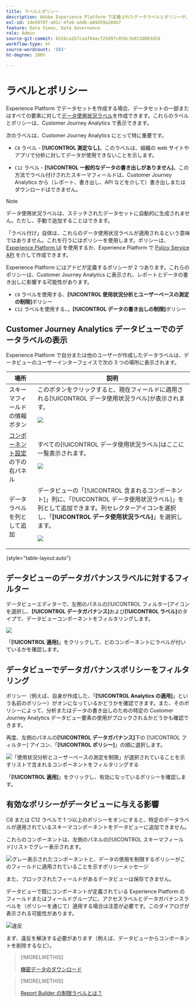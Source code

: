 ```yaml
---
title: ラベルとポリシー
description: Adobe Experience Platform で定義されたデータラベルとポリシーが、Customer Journey Analytics のデータビューとレポートに与える影響について説明します。
exl-id: 1de5070f-a91c-4fe6-addb-a89d59a280b7
feature: Data Views, Data Governance
role: Admin
source-git-commit: 6526ca2b7caaf64acf29d97c859c3e813d003d2d
workflow-type: ht
source-wordcount: '583'
ht-degree: 100%

---
```


# ラベルとポリシー

Experience Platform でデータセットを作成する場合、データセットの一部またはすべての要素に対して[データ使用状況ラベル](https://experienceleague.adobe.com/ja/docs/experience-platform/data-governance/labels/reference)を作成できます。これらのラベルとポリシーは、Customer Journey Analytics で表示できます。

次のラベルは、Customer Journey Analytics にとって特に重要です。

* `C8` ラベル - **[!UICONTROL 測定なし]**。このラベルは、組織の web サイトやアプリで分析に対してデータが使用できないことを示します。

* `C12` ラベル - **[!UICONTROL 一般的なデータの書き出しがありません]**。この方法でラベル付けされたスキーマフィールドは、Customer Journey Analytics から（レポート、書き出し、API などを介して）書き出しまたはダウンロードはできません。

>[!NOTE]
>
>データ使用状況ラベルは、ステッチされたデータセットに自動的に生成されません。ただし、手動で追加することはできます。

「ラベル付け」自体は、これらのデータ使用状況ラベルが適用されるという意味ではありません。これを行うにはポリシーを使用します。ポリシーは、[Experience Platform UI](https://experienceleague.adobe.com/ja/docs/experience-platform/data-governance/policies/user-guide) を使用するか、Experience Platform で [Policy Service API](https://experienceleague.adobe.com/ja/docs/experience-platform/data-governance/api/overview) を介して作成できます。

Experience Platform にはアドビが定義するポリシーが 2 つあります。これらのポリシーは、Customer Journey Analytics に表示され、レポートとデータの書き出しに影響する可能性があります。

* `C8` ラベルを使用する、**[!UICONTROL 使用状況分析とユーザーベースの測定の制限]**&#x200B;ポリシー
* `C12` ラベルを使用する、。**[!UICONTROL データの書き出しの制限]**&#x200B;ポリシー

## Customer Journey Analytics データビューでのデータラベルの表示

Experience Platform で自分または他のユーザーが作成したデータラベルは、データビューのユーザーインターフェイスで次の 3 つの場所に表示されます。

| 場所 | 説明 |
| --- | --- |
| スキーマフィールドの情報ボタン | このボタンをクリックすると、現在フィールドに適用される[!UICONTROL データ使用状況ラベル]が表示されます。<p>![](assets/data-label-left.png) |
| [コンポーネント設定](/help/data-views/component-settings/overview.md)の下の右パネル | すべての[!UICONTROL データ使用状況ラベル]はここに一覧表示されます。<p>![](assets/data-label-right.png) |
| データラベルを列として追加 | データビューの「[!UICONTROL 含まれるコンポーネント]」列に、「[!UICONTROL データ使用状況ラベル]」を列として追加できます。列セレクターアイコンを選択し、「**[!UICONTROL データ使用状況ラベル]**」を選択します。<p>![](assets/data-label-column.png) |

{style="table-layout:auto"}

## データビューのデータガバナンスラベルに対するフィルター

データビューエディターで、左側のパネルの[!UICONTROL フィルター]アイコンを選択し、**[!UICONTROL データガバナンス]**&#x200B;および&#x200B;**[!UICONTROL ラベル]**&#x200B;のタイプで、データビューコンポーネントをフィルタリングします。

![](assets/filter-labels.png)

「**[!UICONTROL 適用]**」をクリックして、どのコンポーネントにラベルが付いているかを確認します。

## データビューでデータガバナンスポリシーをフィルタリング

ポリシー（例えば、自身が作成した、「**[!UICONTROL Analytics の適用]**」という名前のポリシー）がオンになっているかどうかを確認できます。また、そのポリシーによって、分析またはデータの書き出しのための特定の Customer Journey Analytics データビュー要素の使用がブロックされるかどうかも確認できます。

再度、左側のパネルの&#x200B;**[!UICONTROL データガバナンス]**&#x200B;下の [!UICONTROL フィルター] アイコン、「**[!UICONTROL ポリシー]**」の順に選択します。

![「使用状況分析とユーザーベースの測定を制限」が選択されていることを示すリストで含まれるコンポーネントをフィルタリングする](assets/filter-policies.png)

「**[!UICONTROL 適用]**」をクリックし、有効になっているポリシーを確認します。

## 有効なポリシーがデータビューに与える影響

C8 または C12 ラベルで 1 つ以上のポリシーをオンにすると、特定のデータラベルが適用されているスキーマコンポーネントをデータビューに追加できません。

これらのコンポーネントは、左側のパネルの[!UICONTROL スキーマフィールド]リストでグレー表示されます。

![グレー表示されたコンポーネントと、データの使用を制限するポリシーがこのフィールドに適用されていることを示すポリシーメッセージ](assets/component-greyed.png)

また、ブロックされたフィールドがあるデータビューは保存できません。

データビューで既にコンポーネントが定義されている Experience Platform のフィールドまたはフィールドグループに、アクセスラベルとデータガバナンスラベルを（ポリシーを通じて）適用する場合は注意が必要です。このダイアログが表示される可能性があります。

![違反](assets/violation.png)

まず、違反を解決する必要があります（例えば、データビューからコンポーネントを削除するなど）。


>[!MORELIKETHIS]
>
>[機密データのダウンロード](/help/analysis-workspace/export/download-send.md)

>[!MORELIKETHIS]
>
>[Report Builder の制限ラベルとは？](https://experienceleague.adobe.com/ja/docs/analytics-platform/using/cja-reportbuilder/restricted-labels)



